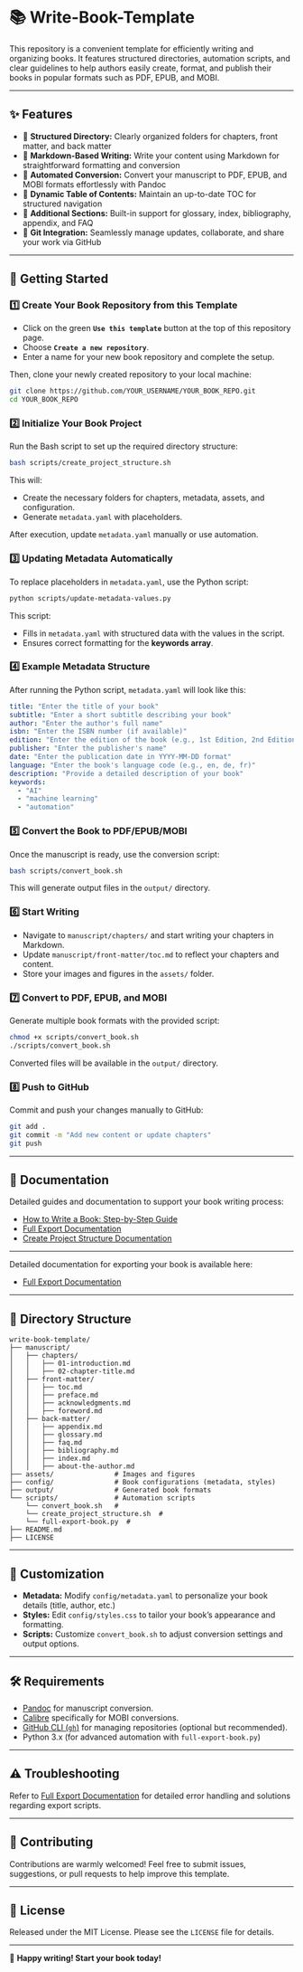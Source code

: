 
# 📚 Write-Book-Template

This repository is a convenient template for efficiently writing and organizing books. It features structured directories, automation scripts, and clear guidelines to help authors easily create, format, and publish their books in popular formats such as PDF, EPUB, and MOBI.

---

## ✨ Features

- 📂 **Structured Directory:** Clearly organized folders for chapters, front matter, and back matter
- 📝 **Markdown-Based Writing:** Write your content using Markdown for straightforward formatting and conversion
- 🔄 **Automated Conversion:** Convert your manuscript to PDF, EPUB, and MOBI formats effortlessly with Pandoc
- 📜 **Dynamic Table of Contents:** Maintain an up-to-date TOC for structured navigation
- 📑 **Additional Sections:** Built-in support for glossary, index, bibliography, appendix, and FAQ
- 🚀 **Git Integration:** Seamlessly manage updates, collaborate, and share your work via GitHub

---

## 🚦 Getting Started

### 1️⃣ Create Your Book Repository from this Template

- Click on the green **`Use this template`** button at the top of this repository page.
- Choose **`Create a new repository`**.
- Enter a name for your new book repository and complete the setup.

Then, clone your newly created repository to your local machine:

```bash
git clone https://github.com/YOUR_USERNAME/YOUR_BOOK_REPO.git
cd YOUR_BOOK_REPO
```

### 2️⃣ Initialize Your Book Project

Run the Bash script to set up the required directory structure:
```bash
bash scripts/create_project_structure.sh
```
This will:
- Create the necessary folders for chapters, metadata, assets, and configuration.
- Generate `metadata.yaml` with placeholders.

After execution, update `metadata.yaml` manually or use automation.

### 3️⃣ Updating Metadata Automatically
To replace placeholders in `metadata.yaml`, use the Python script:
```bash
python scripts/update-metadata-values.py
```
This script:
- Fills in `metadata.yaml` with structured data with the values in the script.
- Ensures correct formatting for the **keywords array**.

### 4️⃣ Example Metadata Structure
After running the Python script, `metadata.yaml` will look like this:
```yaml
title: "Enter the title of your book"
subtitle: "Enter a short subtitle describing your book"
author: "Enter the author's full name"
isbn: "Enter the ISBN number (if available)"
edition: "Enter the edition of the book (e.g., 1st Edition, 2nd Edition)"
publisher: "Enter the publisher's name"
date: "Enter the publication date in YYYY-MM-DD format"
language: "Enter the book's language code (e.g., en, de, fr)"
description: "Provide a detailed description of your book"
keywords:
  - "AI"
  - "machine learning"
  - "automation"
```

### 5️⃣ Convert the Book to PDF/EPUB/MOBI
Once the manuscript is ready, use the conversion script:
```bash
bash scripts/convert_book.sh
```
This will generate output files in the `output/` directory.

### 6️⃣ Start Writing

- Navigate to `manuscript/chapters/` and start writing your chapters in Markdown.
- Update `manuscript/front-matter/toc.md` to reflect your chapters and content.
- Store your images and figures in the `assets/` folder.

### 7️⃣ Convert to PDF, EPUB, and MOBI

Generate multiple book formats with the provided script:

```bash
chmod +x scripts/convert_book.sh
./scripts/convert_book.sh
```

Converted files will be available in the `output/` directory.

### 8️⃣ Push to GitHub

Commit and push your changes manually to GitHub:

```bash
git add .
git commit -m "Add new content or update chapters"
git push
```

---

## 📖 Documentation

Detailed guides and documentation to support your book writing process:

- [How to Write a Book: Step-by-Step Guide](how-to-write.md)
- [Full Export Documentation](full-export-documentation.md)
- [Create Project Structure Documentation](create-project-documentation.md)

---

Detailed documentation for exporting your book is available here:

- [Full Export Documentation](full-export-documentation.md)

---

## 📁 Directory Structure

```
write-book-template/
├── manuscript/
│   ├── chapters/
│   │   ├── 01-introduction.md
│   │   ├── 02-chapter-title.md
│   ├── front-matter/
│   │   ├── toc.md
│   │   ├── preface.md
│   │   ├── acknowledgments.md
│   │   ├── foreword.md
│   ├── back-matter/
│   │   ├── appendix.md
│   │   ├── glossary.md
│   │   ├── faq.md
│   │   ├── bibliography.md
│   │   ├── index.md
│   │   ├── about-the-author.md
├── assets/               # Images and figures
├── config/               # Book configurations (metadata, styles)
├── output/               # Generated book formats
└── scripts/              # Automation scripts
    └── convert_book.sh   # 
    └── create_project_structure.sh  # 
    └── full-export-book.py  # 
├── README.md
├── LICENSE
```

---

## 🎨 Customization

- **Metadata:** Modify `config/metadata.yaml` to personalize your book details (title, author, etc.)
- **Styles:** Edit `config/styles.css` to tailor your book’s appearance and formatting.
- **Scripts:** Customize `convert_book.sh` to adjust conversion settings and output options.

---

## 🛠 Requirements

- [Pandoc](https://pandoc.org/installing.html) for manuscript conversion.
- [Calibre](https://calibre-ebook.com/download) specifically for MOBI conversions.
- [GitHub CLI (`gh`)](https://cli.github.com/) for managing repositories (optional but recommended).
- Python 3.x (for advanced automation with `full-export-book.py`)

---

## ⚠️ Troubleshooting

Refer to [Full Export Documentation](full-export-documentation.md#troubleshooting) for detailed error handling and solutions regarding export scripts.

---

## 🤝 Contributing

Contributions are warmly welcomed! Feel free to submit issues, suggestions, or pull requests to help improve this template.

---

## 📄 License

Released under the MIT License. Please see the `LICENSE` file for details.

---

🚀 **Happy writing! Start your book today!**
